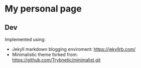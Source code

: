 # My personal page

## Dev
Implemented using: 
- Jekyll markdown blogging enviroment: https://jekyllrb.com/
- Minimalistic theme forked from: https://github.com/Trybnetic/minimalist.git
